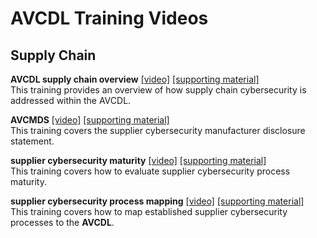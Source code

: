 # AVCDL Training Videos

## Supply Chain

**AVCDL supply chain overview** [[video]](https://www.youtube.com/watch?v=-6JbJS28210)
[[supporting material]](./supply%20chain%20overview)
<br/> This training provides an overview of how supply chain cybersecurity is addressed within the AVCDL.

**AVCMDS** [[video]](https://www.youtube.com/watch?v=lFIt-FCH3pE)
[[supporting material]](./AVCMDS)
<br/> This training covers the supplier cybersecurity manufacturer disclosure statement.

**supplier cybersecurity maturity** [[video]](https://www.youtube.com/watch?v=duxh92Xb7Ig)
[[supporting material]](./supplier%20maturity)
<br/> This training covers how to evaluate supplier cybersecurity process maturity.

**supplier cybersecurity process mapping** [[video]](https://www.youtube.com/watch?v=rQZ-VIZ8a1Y)
[[supporting material]](./AVCMDS)
<br/> This training covers how to map established supplier cybersecurity processes to the **AVCDL**.

